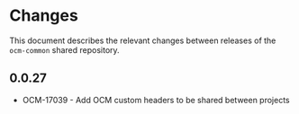 # Changes

This document describes the relevant changes between releases of the
`ocm-common` shared repository.

## 0.0.27
- OCM-17039 - Add OCM custom headers to be shared between projects
